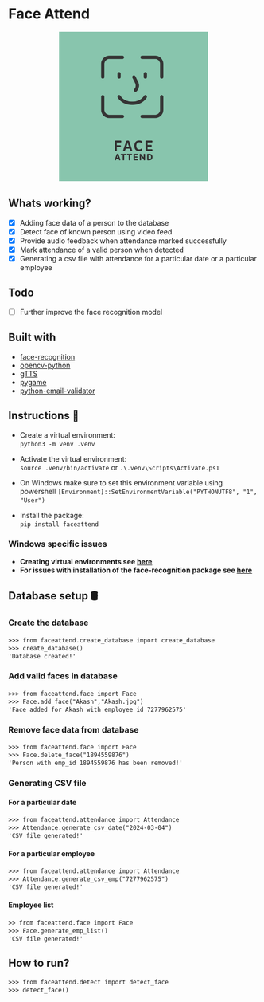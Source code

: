 # Face Attend
<p align="center">
    <img width = "300" height = "300" src="https://raw.githubusercontent.com/AkashMondal1998/FaceAttend/main/face_attend.png">
</p>



## Whats working?
- [x] Adding face data of a person to the database
- [x] Detect face of known person using video feed
- [x] Provide audio feedback when attendance marked successfully 
- [x] Mark attendance of a valid person when detected
- [x] Generating a csv file with attendance for a particular date or a particular employee

## Todo
- [ ] Further improve the face recognition model

## Built with
- [face-recognition](https://github.com/ageitgey/face_recognition)
- [opencv-python](https://github.com/opencv/opencv-python)
- [gTTS](https://github.com/pndurette/gTTS)
- [pygame](https://github.com/pygame/pygame)
- [python-email-validator](https://github.com/JoshData/python-email-validator)

## Instructions 📝
- Create a virtual environment:</br>
     ```python3 -m venv .venv```
- Activate the virtual environment:</br>
    ```source .venv/bin/activate``` or ```.\.venv\Scripts\Activate.ps1```

- On Windows make sure to set this environment variable using powershell
```[Environment]::SetEnvironmentVariable("PYTHONUTF8", "1", "User")```
- Install the package:</br>
    ```pip install faceattend```


### Windows specific issues 
- **Creating virtual environments see [here](https://docs.python.org/3/library/venv.html#creating-virtual-environments)**</br>
- **For issues with installation of the face-recognition package see [here](https://stackoverflow.com/questions/70001837/problem-in-installing-python-library-face-recognition-on-windows-10-11)**

   
## Database setup 🛢
### Create the database
```
>>> from faceattend.create_database import create_database
>>> create_database()
'Database created!'
```

### Add valid faces in database
```
>>> from faceattend.face import Face
>>> Face.add_face("Akash","Akash.jpg")
'Face added for Akash with employee id 7277962575'
```

### Remove face data from database
```
>>> from faceattend.face import Face
>>> Face.delete_face("1894559876")
'Person with emp_id 1894559876 has been removed!'
```

### Generating CSV file 
#### For a particular date
```
>>> from faceattend.attendance import Attendance
>>> Attendance.generate_csv_date("2024-03-04")
'CSV file generated!'
```
#### For a particular employee
```
>>> from faceattend.attendance import Attendance
>>> Attendance.generate_csv_emp("7277962575")
'CSV file generated!'
```
#### Employee list
```
>> from faceattend.face import Face
>>> Face.generate_emp_list()
'CSV file generated!'
```

## How to run?
```
>>> from faceattend.detect import detect_face
>>> detect_face()
```
